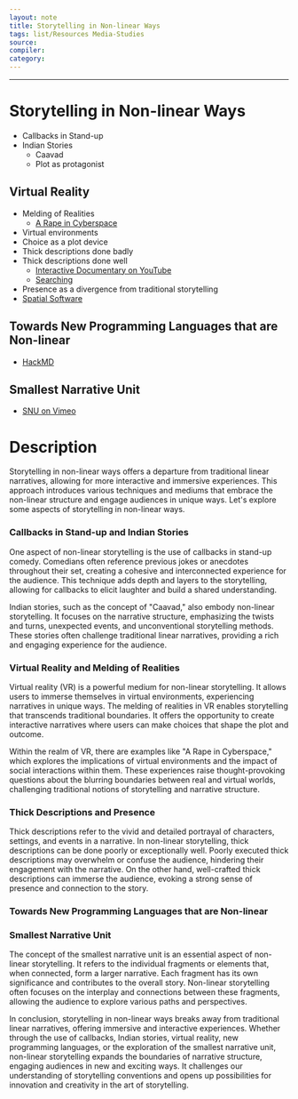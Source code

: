 ```yaml
---
layout: note
title: Storytelling in Non-linear Ways
tags: list/Resources Media-Studies
source:
compiler:
category:
---
```


---

# Storytelling in Non-linear Ways

- Callbacks in Stand-up
- Indian Stories
    - Caavad
    - Plot as protagonist

## Virtual Reality

- Melding of Realities
    - [A Rape in Cyberspace](https://darkblueheaven.com/spatialsoftware)
- Virtual environments
- Choice as a plot device
- Thick descriptions done badly
- Thick descriptions done well
    - [Interactive Documentary on YouTube](https://www.youtube.com/embed/bVFHAvnfW1A)
    - [Searching](https://www.youtube.com/embed/eFHj8OVC1_s)
- Presence as a divergence from traditional storytelling
- [Spatial Software](https://darkblueheaven.com/spatialsoftware)

## Towards New Programming Languages that are Non-linear

- [HackMD](https://hackmd.io/@tbdinesh/BJt8RL4Cw)

## Smallest Narrative Unit

- [SNU on Vimeo](https://vimeo.com/37364528)

# Description
Storytelling in non-linear ways offers a departure from traditional linear narratives, allowing for more interactive and immersive experiences. This approach introduces various techniques and mediums that embrace the non-linear structure and engage audiences in unique ways. Let's explore some aspects of storytelling in non-linear ways.

### Callbacks in Stand-up and Indian Stories

One aspect of non-linear storytelling is the use of callbacks in stand-up comedy. Comedians often reference previous jokes or anecdotes throughout their set, creating a cohesive and interconnected experience for the audience. This technique adds depth and layers to the storytelling, allowing for callbacks to elicit laughter and build a shared understanding.

Indian stories, such as the concept of "Caavad," also embody non-linear storytelling. It focuses on the narrative structure, emphasizing the twists and turns, unexpected events, and unconventional storytelling methods. These stories often challenge traditional linear narratives, providing a rich and engaging experience for the audience.

### Virtual Reality and Melding of Realities

Virtual reality (VR) is a powerful medium for non-linear storytelling. It allows users to immerse themselves in virtual environments, experiencing narratives in unique ways. The melding of realities in VR enables storytelling that transcends traditional boundaries. It offers the opportunity to create interactive narratives where users can make choices that shape the plot and outcome.

Within the realm of VR, there are examples like "A Rape in Cyberspace," which explores the implications of virtual environments and the impact of social interactions within them. These experiences raise thought-provoking questions about the blurring boundaries between real and virtual worlds, challenging traditional notions of storytelling and narrative structure.

### Thick Descriptions and Presence

Thick descriptions refer to the vivid and detailed portrayal of characters, settings, and events in a narrative. In non-linear storytelling, thick descriptions can be done poorly or exceptionally well. Poorly executed thick descriptions may overwhelm or confuse the audience, hindering their engagement with the narrative. On the other hand, well-crafted thick descriptions can immerse the audience, evoking a strong sense of presence and connection to the story.


### Towards New Programming Languages that are Non-linear



### Smallest Narrative Unit

The concept of the smallest narrative unit is an essential aspect of non-linear storytelling. It refers to the individual fragments or elements that, when connected, form a larger narrative. Each fragment has its own significance and contributes to the overall story. Non-linear storytelling often focuses on the interplay and connections between these fragments, allowing the audience to explore various paths and perspectives.

In conclusion, storytelling in non-linear ways breaks away from traditional linear narratives, offering immersive and interactive experiences. Whether through the use of callbacks, Indian stories, virtual reality, new programming languages, or the exploration of the smallest narrative unit, non-linear storytelling expands the boundaries of narrative structure, engaging audiences in new and exciting ways. It challenges our understanding of storytelling conventions and opens up possibilities for innovation and creativity in the art of storytelling.